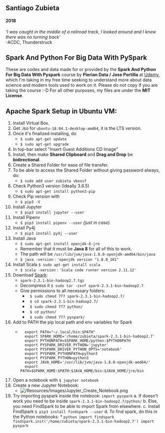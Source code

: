 ## Santiago Zubieta
#### 2018

*'I was caught in the middle of a railroad track,
I looked around and I knew there was no turning back'*  
-ACDC, Thunderstruck

## Spark And Python For Big Data With PySpark
These are codes and data made for or provided by the **Spark And Python For Big Data With Pyspark** course by **Pierian Data / Jose Portilla** at [Udemy](https://www.udemy.com/spark-and-python-for-big-data-with-pyspark/), which I'm taking in my free time seeking to understand more about data science and modern tools used to work on it. Please do not copy
if you are taking the course :-D For all other purposes, my files are under the **MIT License**.

## Apache Spark Setup in Ubuntu VM:

1. Install Virtual Box.
2. Get .iso for `ubuntu-18.04.1-desktop-amd64`, it is the LTS version.
3. Once it's finalized installing, do  
	* `$ sudo apt-get update`
	* `$ sudo apt-get upgrade`
4. In top-bar select "Insert Guest Additions CD Image"
5. Install, then make **Shared Clipboard** and **Drag and Drop** be **bidirectional**.
6. Create a Shared Folder for ease of file transfer.
7. To be able to access the Shared Folder without giving password always, do:
	* `$ sudo add user zubieta vboxsf`
8. Check Python3 version (Ideally 3.6.5)
	* `$ sudo apt-get install python3-pip`
9. Check Pip version with
	* `$ pip3 -V`
10. Install Jupyter
	* `$ pip3 install jupyter --user` 
11. Install Pipenv
	* `$ pip3 install pipenv --user` *(just in case).*
12. Install Py4j
	* `$ pip3 install py4j --user`
13. Install Java 
	* `$ sudo apt-get install openjdk-8-jre`
    * Remember that it must be **Java 8** for all of this to work.
    * The path will be `/usr/lib/jvm/java-1.8.0-openjdk-amd64/bin/java`
    * `$ java -version` : `'openjdk version "1.8.0_181"`
14. Install Scala `$ sudo apt-get install scala`
    * `$ scala -version` : `'Scala code runner version 2.11.12'`
15. Download [Spark](https://spark.apache.org/downloads.html):
    * `spark-2.3.1-bin-hadoop2.7.tgz`
    * Decompress it `$ sudo tar -zxvf spark-2.3.1-bin-hadoop2.7`
    * Give permissions to all necessary folders:
        - ` $ sudo chmod 777 spark-2.3.1-bin-hadoop2.7/`
        - ` $ cd spark-2.3.1-bin-hadoop2.7/`
        - ` $ sudo chmod 777 python/`
        - ` $ cd python/`
        - ` $ sudo chmod 777 pyspark/`
16. Add to PATH the pip local path and env variables for Spark
    * ```
        export PATH="~/.local/bin:$PATH"
        export SPARK_HOME='/home/zubieta/spark-2.3.1-bin-hadoop2.7'
        export PYTHONPATH=$SPARK_HOME/python:$PYTHONPATH
        export PYSPARK_DRIVER_PYTHON='jupyter'
        export PYSPARK_DRIVER_PYTHON_OPTS='notebook'
        export PYSPARK_PYTHONPATH=python3
        export PYSPARK_PYTHON=python3
        export JAVA_HOME='/usr/lib/jvm/java-1.8.0-openjdk-amd64/'
        export PATH=$SPARK_HOME:$PATH:$JAVA_HOME/bin:$JAVA_HOME/jre/bin
      ```
17. Open a notebook with `$ jupyter notebook`
18. Create a new Jupyter Notebook:
    * ![/Resources/Images/Jupyter_Create_Notebook.png](https://i.imgur.com/ZwrexH1.png "")
19. Try importing pyspark inside the notebook: `import pyspark`
    a. If doesn't work you need to be inside `spark-2.3.1-bin-hadoop2.7/python/`
    b. Else, you need FindSpark to be able to import Spark from elsewhere.
    c. Install FindSpark `$ pip3 install findspark --user`
    d. To find spark, do this in the Python notebooks:
        * ```python
            import findspark
            findspark.init('/home/zubieta/spark-2.3.1-bin-hadoop2.7')
            import pyspark 
        ```
